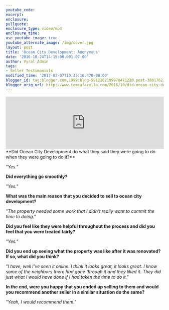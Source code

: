 ```yaml
---
youtube_code:
excerpt:
enclosure:
pullquote:
enclosure_type: video/mp4
enclosure_time:
use_youtube_image: true
youtube_alternate_image: /img/cover.jpg
layout: post
title: 'Ocean City Development: Anonymous'
date: '2016-10-24T14:15:00.001-07:00'
author: Vyral Admin
tags:
- Seller Testimonials
modified_time: '2017-02-07T10:35:16.470-08:00'
blogger_id: tag:blogger.com,1999:blog-5912202199970471220.post-3801762164049657672
blogger_orig_url: http://www.tomcafarella.com/2016/10/did-ocean-city-development-do-what-they.html
---
```

<iframe width="100%" height="166" scrolling="no" frameborder="no" src="https://w.soundcloud.com/player/?url=https%3A//api.soundcloud.com/tracks/282772438&amp;color=ff5500"></iframe>
**Did Ocean City Development do what they said they were going to do when they were going to do it?**

*"Yes."*

**Did everything go smoothly?**

*"Yes."*

**What was the main reason that you decided to sell to ocean city development?**

*"The property needed some work that I didn’t really want to commit the time to doing."*

**Did you feel like they were helpful throughout the process and did you feel that you were treated fairly?**

*"Yes."*

**Did you end up seeing what the property was like after it was renovated?  If so, what did you think?**

*"I have, well I’ve seen it online. I think it looks great, it looks great. I know some of the neighbors there had gone through it and they liked it. They did just what I would have done if I had taken the time to do it."*

**In the end, were you happy that you ended up selling to them and would you recommend another seller in a similar situation do the same?**

*"Yeah, I would recommend them."*
